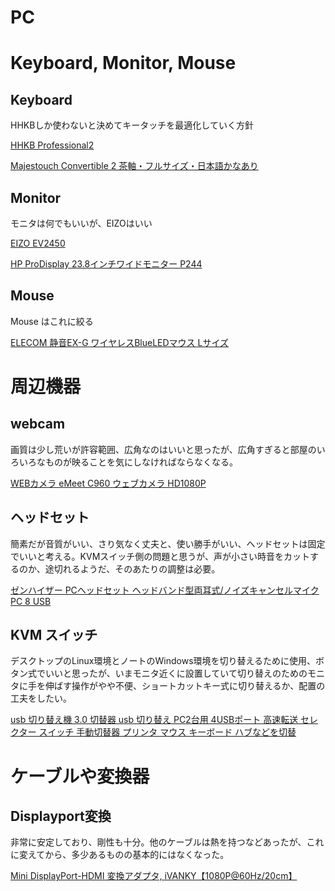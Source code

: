 # PC

# Keyboard, Monitor, Mouse 

## Keyboard 
HHKBしか使わないと決めてキータッチを最適化していく方針

[HHKB Professional2](https://www.pfu.fujitsu.com/hhkeyboard/hhkbpro2/)

[Majestouch Convertible 2 茶軸・フルサイズ・日本語かなあり](https://www.diatec.co.jp/products/det.php?prod_c=1870)

## Monitor 
モニタは何でもいいが、EIZOはいい

[EIZO EV2450](https://www.eizo.co.jp/support/db/products/model/EV2450)

[HP ProDisplay 23.8インチワイドモニター P244](https://jp.ext.hp.com/monitors/business/p244/)

## Mouse

Mouse はこれに絞る

[ELECOM 静音EX-G ワイヤレスBlueLEDマウス Lサイズ](https://www.elecom.co.jp/products/M-XGL10DBSBK.html)



# 周辺機器
 
## webcam
画質は少し荒いが許容範囲、広角なのはいいと思ったが、広角すぎると部屋のいろいろなものが映ることを気にしなければならなくなる。

[WEBカメラ eMeet C960 ウェブカメラ HD1080P](https://www.amazon.co.jp/gp/product/B07MBQ1PT3/ref=ppx_yo_dt_b_asin_title_o05_s00?ie=UTF8&psc=1)

## ヘッドセット
簡素だが音質がいい、さり気なく丈夫と、使い勝手がいい、ヘッドセットは固定でいいと考える。KVMスイッチ側の問題と思うが、声が小さい時音をカットするのか、途切れるようだ、そのあたりの調整は必要。

[ゼンハイザー PCヘッドセット ヘッドバンド型両耳式/ノイズキャンセルマイク PC 8 USB](https://www.amazon.co.jp/gp/product/B006J3CSES/ref=ppx_yo_dt_b_asin_title_o01_s00?ie=UTF8&psc=1)

## KVM スイッチ
デスクトップのLinux環境とノートのWindows環境を切り替えるために使用、ボタン式でいいと思ったが、いまモニタ近くに設置していて切り替えのためのモニタに手を伸ばす操作がやや不便、ショートカットキー式に切り替えるか、配置の工夫をしたい。

[usb 切り替え機 3.0 切替器 usb 切り替え PC2台用 4USBポート 高速転送 セレクター スイッチ 手動切替器 プリンタ マウス キーボード ハブなどを切替](https://www.amazon.co.jp/gp/product/B08C9SP627/ref=ppx_yo_dt_b_asin_title_o01_s00?ie=UTF8&psc=1)

# ケーブルや変換器

## Displayport変換
非常に安定しており、剛性も十分。他のケーブルは熱を持つなどあったが、これに変えてから、多少あるものの基本的にはなくなった。

[Mini DisplayPort-HDMI 変換アダプタ, iVANKY【1080P@60Hz/20cm】](https://www.amazon.co.jp/gp/product/B07313HSY8/ref=ppx_yo_dt_b_asin_title_o00_s00?ie=UTF8&psc=1) 

